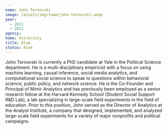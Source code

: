 ```yaml
---
name: John Ternovski
image: /assets/img/team/john-ternovski.webp
year:
  - 2021
  - 2022
agency:
home: University
title: Alum
status: Alum
---
```


John Ternovski is currently a PhD candidate at Yale in the Political Science department. He is a multi-disciplinary empiricist with a focus on using machine learning, causal inference, social media analytics, and computational social science to speak to questions within behavioral science, public policy, and network science. He is the Co-Founder and Principal of Mimir Analytics and has previously been employed as a senior research fellow at the Harvard Kennedy School (Student Social Support R&D Lab), a lab specializing in large-scale field experiments in the field of education. Prior to this position, John served as the Director of Analytics at the Analyst Institute, a company that designed, implemented, and analyzed large-scale field experiments for a variety of major nonprofits and political campaigns. 
